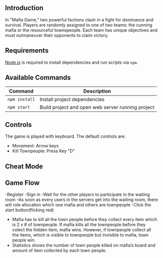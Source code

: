 ## Introduction

In "Mafia Game," two powerful factions clash in a fight for dominance and survival. Players are randomly assigned to one of two teams: the cunning mafia or the resourceful townspeople. Each team has unique objectives and must outmaneuver their opponents to claim victory.

## Requirements

[Node.js](https://nodejs.org) is required to install dependencies and run scripts via `npm`.

## Available Commands

| Command | Description |
|---------|-------------|
| `npm install` | Install project dependencies |
| `npm start` | Build project and open web server running project |


## Controls

The game is played with keyboard. The default controls are:
 - Movement: Arrow keys
 - Kill Townpeople: Press Key "D"
   
## Cheat Mode

## Game Flow
 -Register 
 -Sign in
 -Wait for the other players to participate in the waiting room 
 -As soon as every users in the servers get into the waiting room, there will role allocation which one mafia and others are townpeople 
 -Click the start button(flicking red) 
 - Mafia has to kill all the town people before they collect every item which is 2 x # of townpeople. If mafia kills all the townpeople before they colect the hidden item, mafia wins. However, if townpeople collect all the items, which is visible to townpeople but invisible to mafia, town people win.
 - Statistics shows the number of town people killed on mafia’s board and amount of item collected by each town people. 


